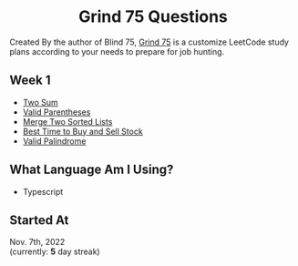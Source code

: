 <h1 align="center"> Grind 75 Questions</h1>

Created By the author of Blind 75, [Grind 75](https://www.techinterviewhandbook.org/grind75) is a customize LeetCode study plans according to your needs to prepare for job hunting.

## Week 1
- [Two Sum](https://leetcode.com/problems/two-sum) 
- [Valid Parentheses](https://leetcode.com/problems/valid-parentheses)
- [Merge Two Sorted Lists](https://leetcode.com/problems/merge-two-sorted-lists)
- [Best Time to Buy and Sell Stock](https://leetcode.com/problems/best-time-to-buy-and-sell-stock)
- [Valid Palindrome](https://leetcode.com/problems/valid-palindrome)


## What Language Am I Using?
- Typescript

## Started At
Nov. 7th, 2022<br />
(currently: **5** day streak)
